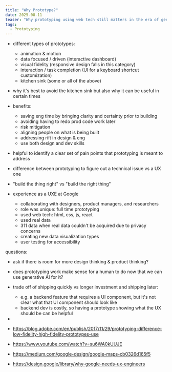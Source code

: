 ```yaml
---
title: "Why Prototype?"
date: 2025-08-11
teaser: "Why prototyping using web tech still matters in the era of generative AI"
tags:
  - Prototyping
---
```


- different types of prototypes:

  - animation & motion
  - data focused / driven (interactive dashboard)
  - visual fidelity (responsive design falls in this category)
  - interaction / task completion (UI for a keyboard shortcut customization)
  - kitchen sink (some or all of the above)

- why it's best to avoid the kitchen sink but also why it can be useful in certain times

- benefits:

  - saving eng time by bringing clarity and certainty prior to building
  - avoiding having to redo prod code work later
  - risk mitigation
  - aligning people on what is being built
  - addressing rift in design & eng
  - use both design and dev skills

- helpful to identify a clear set of pain points that prototyping is meant to address

- difference between prototyping to figure out a technical issue vs a UX one
- "build the thing right" vs "build the right thing"

- experience as a UXE at Google
  - collaborating with designers, product managers, and researchers
  - role was unique: full time prototyping
  - used web tech: html, css, js, react
  - used real data
  - 311 data when real data couldn't be acquired due to privacy concerns
  - creating new data visualization types
  - user testing for accessibility

questions:

- ask if there is room for more design thinking & product thinking?

- does prototyping work make sense for a human to do now that we can use generative AI for it?

- trade off of shipping quickly vs longer investment and shipping later:

  - e.g. a backend feature that requires a UI component, but it's not clear what that UI component should look like
  - backend dev is costly, so having a prototype showing what the UX should be can be helpful

-

- https://blog.adobe.com/en/publish/2017/11/29/prototyping-difference-low-fidelity-high-fidelity-prototypes-use
- https://www.youtube.com/watch?v=su6WA0kUUJE
- https://medium.com/google-design/google-maps-cb0326d165f5
- https://design.google/library/why-google-needs-ux-engineers
